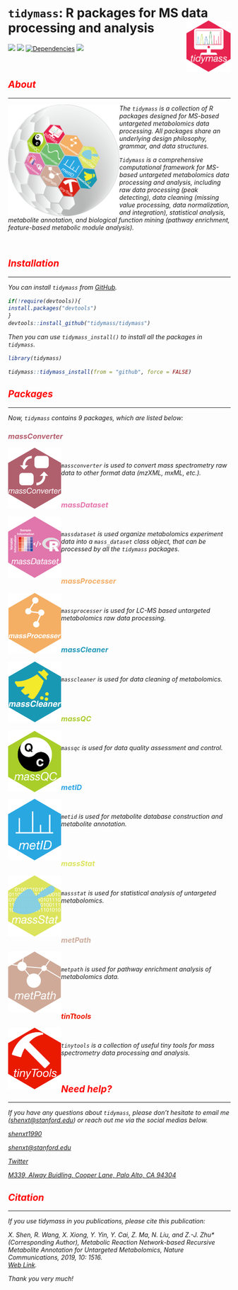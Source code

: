 <!-- README.md is generated from README.Rmd. Please edit that file -->

# `tidymass`: R packages for MS data processing and analysis <img src="man/figures/logo.png" align="right" alt="" width="100" />

[![](https://www.r-pkg.org/badges/version/tidymass?color=green)](https://cran.r-project.org/package=tidymass)
[![](https://img.shields.io/github/languages/code-size/tidymass/tidymass.svg)](https://github.com/tidymass/tidymass)
[![Dependencies](https://tinyverse.netlify.com/badge/tidymass)](https://cran.r-project.org/package=tidymass)
[![](https://img.shields.io/badge/lifecycle-experimental-orange.svg)](https://www.tidyverse.org/lifecycle/#experimental)

<br>

<h2 style="color:red;"><i class="fas fa-info-circle"> About</h2>

---

<img src="man/figures/20211224_6.png" align="left" alt="" width = "50%"/>

The `tidymass` is a collection of R packages designed for MS-based untargeted metabolomics data processing. All packages share an underlying design philosophy, grammar, and data structures.

`Tidymass` is a comprehensive computational framework for MS-based untargeted metabolomics data processing and analysis, including raw data processing (peak detecting), data cleaning (missing value processing, data normalization, and integration), statistical analysis, metabolite annotation, and biological function mining (pathway enrichment, feature-based metabolic module analysis).

<br>

<h2 style="color:red;"><i class="fas fa-cloud-download-alt"> Installation</h2>

---

You can install `tidymass` from
[GitHub](https://github.com/tidymass/tidymass).

``` r
if(!require(devtools)){
install.packages("devtools")
}
devtools::install_github("tidymass/tidymass")
```

Then you can use `tidymass_install()` to install all the packages in
`tidymass`.

``` r
library(tidymass)
```

``` r
tidymass::tidymass_install(from = "github", force = FALSE)
```

<h2 style="color:red;"><i class="fas fa-code-branch"> Packages</h2>

---

Now, `tidymass` contains 9 packages, which are listed below:

<h3 style="color:#b45c6c;"><i class="fas fa-code"> massConverter</h3> <a href="https://tidymass.github.io/massconverter/" target="_blank"><img src="man/figures/massconverter_logo.png" align="left" alt="" width="120" /></a>

<br>

`massconverter` is used to convert mass spectrometry raw data to other format data (mzXML, mxML, etc.).

<br>

<h3 style="color:#e474ac;"><i class="fas fa-code"> massDataset</h3> <a href="https://tidymass.github.io/massdataset/" target="_blank"><img src="man/figures/massdataset_logo.png" align="left" alt="" width="120" /></a>

<br>

`massdataset` is used organize metabolomics experiment data into a `mass_dataset` class object, that can be processed by all the `tidymass` packages.

<br>

<h3 style="color:#f4ac64;"><i class="fas fa-code"> massProcesser</h3> <a href="https://tidymass.github.io/massprocesser/" target="_blank"><img src="man/figures/massprocesser_logo.png" align="left" alt="" width="120" /></a>

<br>

`massprocesser` is used for LC-MS based untargeted metabolomics raw data processing.

<br>

<h3 style="color:#2098b8;"><i class="fas fa-code"> massCleaner</h3> <a href="https://tidymass.github.io/masscleaner/" target="_blank"><img src="man/figures/masscleaner_logo.png" align="left" alt="" width="120" /></a>

<br>

`masscleaner` is used for data cleaning of metabolomics.

<br>
<br>

<h3 style="color:#abcc2c;"><i class="fas fa-code"> massQC</h3> <a href="https://tidymass.github.io/massqc/" target="_blank"><img src="man/figures/massqc_logo.png" align="left" alt="" width="120" /></a>

<br>

`massqc` is used for data quality assessment and control.

<br>
<br>

<h3 style="color:#2ca4e4;"><i class="fas fa-code"> metID</h3> <a href="https://tidymass.github.io/metid/" target="_blank"><img src="man/figures/metid_logo2.png" align="left" alt="" width="120" /></a>

<br>

`metid` is used for metabolite database construction and metabolite annotation.

<br>
<br>

<h3 style="color:#dce45c;"><i class="fas fa-code"> massStat</h3> <a href="https://tidymass.github.io/massstat/" target="_blank"><img src="man/figures/massstat_logo.png" align="left" alt="" width="120" /></a>

<br>

`massstat` is used for statistical analysis of untargeted metabolomics.

<br>
<br>

<h3 style="color:#ccac9c;"><i class="fas fa-code"> metPath</h3> <a href="https://tidymass.github.io/metpath/" target="_blank"><img src="man/figures/metpath_logo.png" align="left" alt="" width="120" /></a>


<br>

`metpath` is used for pathway enrichment analysis of metabolomics data.

<br>
<br>

<h3 style="color:#ec1c04;"><i class="fas fa-code"> tinTtools</h3> <a href="https://tidymass.github.io/tinytools/" target="_blank"><img src="man/figures/tinytools_logo2.png" align="left" alt="" width="120" /></a>

<br>

`tinytools` is a collection of useful tiny tools for mass spectrometry data processing and analysis.

<br>

<h2 style="color:red;"><i class="fas fa-question-circle"> Need help?</h2>

---

If you have any questions about `tidymass`, please don’t hesitate to
email me (<shenxt@stanford.edu>) or reach out me via the social medias below.

<i class="fa fa-weixin"></i>  [shenxt1990](https://www.shenxt.info/files/wechat_QR.jpg)

<i class="fa fa-envelope"></i>  <shenxt@stanford.edu>

<i class="fa fa-twitter"></i>  [Twitter](https://twitter.com/xiaotaoshen1990)

<i class="fa fa-map-marker-alt"></i>  [M339, Alway Buidling, Cooper Lane,
Palo Alto, CA
94304](https://www.google.com/maps/place/Alway+Building/@37.4322345,-122.1770883,17z/data=!3m1!4b1!4m5!3m4!1s0x808fa4d335c3be37:0x9057931f3b312c29!8m2!3d37.4322345!4d-122.1748996)

<h2 style="color:red;"><i class="fas fa-location-arrow"> Citation</h2>

---

If you use tidymass in you publications, please cite this publication:

X. Shen, R. Wang, X. Xiong, Y. Yin, Y. Cai, Z. Ma, N. Liu, and Z.-J.
Zhu\* (Corresponding Author), Metabolic Reaction Network-based Recursive
Metabolite Annotation for Untargeted Metabolomics, Nature
Communications, 2019, 10: 1516.  
[Web Link](https://www.nature.com/articles/s41467-019-09550-x).

Thank you very much!
